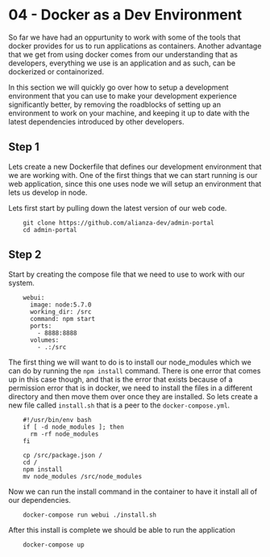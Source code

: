 04 - Docker as a Dev Environment
===========================================

So far we have had an oppurtunity to work with some of the tools that docker provides for us
to run applications as containers.  Another advantage that we get from using docker comes from
our understanding that as developers, everything we use is an application and as such, can be
dockerized or containorized.    

In this section we will quickly go over how to setup a development environment that you can use
to make your development experience significantly better, by removing the roadblocks of setting
up an environment to work on your machine, and keeping it up to date with the latest dependencies
introduced by other developers.   

## Step 1

Lets create a new Dockerfile that defines our development environment that we are working with. One
of the first things that we can start running is our web application, since this one uses node we 
will setup an environment that lets us develop in node.   

Lets first start by pulling down the latest version of our web code.   

        git clone https://github.com/alianza-dev/admin-portal
        cd admin-portal

## Step 2

Start by creating the compose file that we need to use to work with our system.   

        webui:
          image: node:5.7.0
          working_dir: /src
          command: npm start
          ports: 
            - 8888:8888
          volumes:
            - .:/src

The first thing we will want to do is to install our node_modules which we can do by
running the `npm install` command.  There is one error that comes up in this case though, 
and that is the error that exists because of a permission error that is in docker, we
need to install the files in a different directory and then move them over once they
are installed.   So lets create a new file called `install.sh` that is a peer to the 
`docker-compose.yml`.   

        #!/usr/bin/env bash
        if [ -d node_modules ]; then
          rm -rf node_modules
        fi

        cp /src/package.json /
        cd /
        npm install 
        mv node_modules /src/node_modules

Now we can run the install command in the container to have it install all of our 
dependencies.    

        docker-compose run webui ./install.sh

After this install is complete we should be able to run the application    

        docker-compose up



